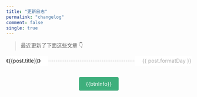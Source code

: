 ```yaml
---
title: "更新日志"
permalink: "changelog"
comment: false
single: true
---
```


> 最近更新了下面这些文章 👇

<ul class="page-guide-ul">
  <li 
    class="page-guide-row"
    v-for="(post, index) in topPublishPosts"
    :key="index"
    href="post"
  >
    <a :href="post.path">《{{post.title}}》</a>
    <span>{{ post.formatDay }}</span>
  </li>
</ul>

<div @click="loadMore" class="page-guide-btn" v-if="showBtn">
  <div ref="btn">{{btnInfo}}</div>
</div>

<script>
export default {
  data() {
    return {
      step: 15,
      posts: [],
      page: 1,
      num: 0,
      btnInfo: '加载更多',
      showBtn: true,
      timeout: null,
    }
  },

  mounted() {
    this.posts = this.$site.pages
    this.num = this.posts.length
  },

  computed: {
    topPublishPosts() {
      return this.getTopKPosts(this.page * this.step)
    }
  },

  methods: {
    getTopKPosts(num) {
      const re = /.*\/(.*?)\.(html|md)/

      return this.posts
        .filter(post => {
          const { frontmatter, relativePath = '' } = post;
          return relativePath.includes('notes/') && frontmatter && frontmatter.permalink && frontmatter.title;
        })
        .map(post => {
          const execs = re.exec(post.relativePath)
          return {
            ...post,
            updateTimestamp: (new Date(this.formatUpdateDateStr(post.frontmatter.date || post.lastUpdated))).getTime(),
            filename: execs ? execs['1'] : '',
            formatDay: this.formatDate(new Date(this.formatUpdateDateStr(post.frontmatter.date || post.lastUpdated)))
          }
        })
        .sort((a, b) => b.updateTimestamp - a.updateTimestamp)
        .slice(0, num)
    },

    formatUpdateDateStr(updateStr) {
      return updateStr.slice(0, 10).replace(/\//g, '-')
    },
    
    formatDate(date) {
      if (!(date instanceof Date)) {
        return 
      }
      const year = date.getFullYear() + ''
      const month = ((date.getMonth() + 1) + '').padStart(2, '0')
      const day = (date.getDate() + '').padStart(2, '0')
      return `${year}-${month}-${day}`
    },

    loadMore() {
      if (this.timeout) {
        return
      }

      if (this.page * this.step >= this.num) {
        this.btnInfo = '加载完成'
        this.$refs.btn.style.opacity = 0
        this.timeout = setTimeout(() => this.showBtn = false, 300)
      } else {
        this.page += 1
      }
    }
  }
}
</script>

<style scoped>
.page-guide-ul {
  padding-left: 0;
}

.page-guide-row {
  line-height: 2;
  display: inline-flex;
  align-items: center;
  justify-content: space-between;
  width: 100%;
  position: relative;
}

.page-guide-row::after {
  content: " ";
  width: 100%;
  border-bottom: 1px dashed #aaa;
  position: absolute;
  top: 50%;
  right: 0;
}

.page-guide-row a, .page-guide-row span {
  background: white;
  z-index: 1;
}

.page-guide-row a {
  max-width: 50%;
  padding-right: 20px;
}

.page-guide-row span {
  color: #aaa;
  padding-left: 20px;
}

.page-guide-btn {
  text-align: center;
  margin: 30px 0;
}

.page-guide-btn div {
  display: inline-block;
  color: #fff;
  background-color: #3eaf7c;
  padding: 0.6rem 1.2rem;
  border-radius: 4px;
  transition: all 0.3s ease;
  box-sizing: border-box;
  border-bottom: 1px solid #389d70;
}

.page-guide-btn div:hover {
  background-color: #4abf8a;
  cursor: pointer;
}
</style>
